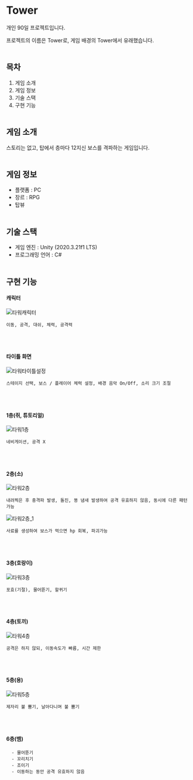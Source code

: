 # Tower
  개인 90일 프로젝트입니다.
  
  프로젝트의 이름은 Tower로, 게임 배경의 Tower에서 유래했습니다.
<br/><br/>

## 목차
  1. 게임 소개
  2. 게임 정보
  2. 기술 스택
  3. 구현 기능
  <br/><br/>
  
## 게임 소개
  스토리는 없고, 탑에서 층마다 12지신 보스를 격파하는 게임입니다.
<br/><br/>
  
## 게임 정보
  - 플랫폼 : PC
  - 장르 : RPG
  - 탑뷰
<br/><br/>

## 기술 스택
  - 게임 엔진 : Unity (2020.3.21f1 LTS)
  - 프로그래밍 언어 : C#
<br/><br/>

## 구현 기능

#### 캐릭터
![타워캐릭터](https://user-images.githubusercontent.com/40791869/216668203-81ff285b-e225-495c-b697-56c00e1d54ca.gif)
    
    이동, 공격, 대쉬, 체력, 공격력
<br/><br/>
    
#### 타이틀 화면
![타워타이틀설정](https://user-images.githubusercontent.com/40791869/216666772-93cdca82-d651-4b96-84b8-4702a65d44c5.gif)

    스테이지 선택, 보스 / 플레이어 체력 설정, 배경 음악 On/Off, 소리 크기 조절
<br/><br/>
    
#### 1층(쥐, 튜토리얼)
![타워1층](https://user-images.githubusercontent.com/40791869/216669684-377ccca9-26d6-4fc4-bae1-836030b92ea0.gif)

    네비게이션, 공격 X
<br/><br/>
      
#### 2층(소)
![타워2층](https://user-images.githubusercontent.com/40791869/216676478-a8bdd45b-9ca1-4a41-91d4-3e5d2122434c.gif)

    내려찍은 후 충격파 발생, 돌진, 똥 냄새 발생하여 공격 유효하지 않음, 동시에 다른 패턴 가능

![타워2층_1](https://user-images.githubusercontent.com/40791869/216676674-e36c98e9-6c23-49b8-9380-1e109861747d.gif)

    사료를 생성하여 보스가 먹으면 hp 회복, 파괴가능
<br/><br/>
      
#### 3층(호랑이)
![타워3층](https://user-images.githubusercontent.com/40791869/216750126-3b2c4a3c-6154-4194-bf18-56ee81bde648.gif)


    포효(기절), 물어뜯기, 할퀴기
<br/><br/>
    
#### 4층(토끼)
![타워4층](https://user-images.githubusercontent.com/40791869/216750180-429908ca-ea20-4c43-bc79-3f3fcc25c8c7.gif)

    공격은 하지 않되, 이동속도가 빠름, 시간 제한
<br/><br/>
    
#### 5층(용)
![타워5층](https://user-images.githubusercontent.com/40791869/216750490-208692e7-35e8-4a06-b4cd-b0126b20bf39.gif)

    제자리 불 뿜기, 날아다니며 불 뿜기
 <br/><br/>
 
#### 6층(뱀)
      - 물어뜯기
      - 꼬리치기
      - 조이기
      - 이동하는 동안 공격 유효하지 않음
